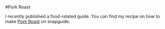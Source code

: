 #Pork Roast

I recently published a food-related guide. You can find my recipe on how to make [Pork Roast](http://snapguide.com/guides/cook-pork-roast-1/ "Pork Roast") on snapguide. 
